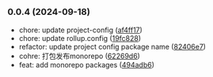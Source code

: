 ## <small>0.0.4 (2024-09-18)</small>

* chore: update project-config ([af4ff17](https://github.com/novlan1/uni-plugin-light/commits/af4ff17))
* chore: update rollup.config ([19fc828](https://github.com/novlan1/uni-plugin-light/commits/19fc828))
* refactor: update project config package name ([82406e7](https://github.com/novlan1/uni-plugin-light/commits/82406e7))
* cohre: 打包发布monorepo ([62269d6](https://github.com/novlan1/uni-plugin-light/commits/62269d6))
* feat: add monorepo packages ([494adb6](https://github.com/novlan1/uni-plugin-light/commits/494adb6))



